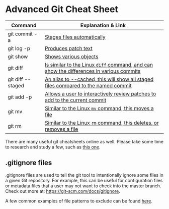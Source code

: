# Advanced Git Cheat Sheet

| Command | Explanation & Link |
|---|---|
| git commit -a | [Stages files automatically](https://git-scm.com/docs/git-commit#Documentation/git-commit.txt---all) |
| git log -p | [Produces patch text](https://git-scm.com/docs/git-log#_generating_patch_text_with_p) |
| git show | [Shows various objects](https://git-scm.com/docs/git-show) |
| git diff | [Is similar to the Linux `diff` command, and can show the differences in various commits](https://git-scm.com/docs/git-diff) |
| git diff --staged | [An alias to --cached, this will show all staged files compared to the named commit](https://git-scm.com/docs/git-diff) |
| git add -p | [Allows a user to interactively review patches to add to the current commit](https://git-scm.com/docs/git-add) |
| git mv | [Similar to the Linux `mv` command, this moves a file](https://git-scm.com/docs/git-mv) |
| git rm | [Similar to the Linux `rm` command, this deletes, or removes a file](https://git-scm.com/docs/git-rm) |

There are many useful git cheatsheets online as well. Please take some time to research and study a few, such as [this one](https://github.github.com/training-kit/downloads/github-git-cheat-sheet.pdf).

## .gitignore files

.gitignore files are used to tell the git tool to intentionally ignore some files in a given Git repository. For example, this can be useful for configuration files or metadata files that a user may not want to check into the master branch. Check out more at: https://git-scm.com/docs/gitignore.

A few common examples of file patterns to exclude can be found [here](https://gist.github.com/octocat/9257657).